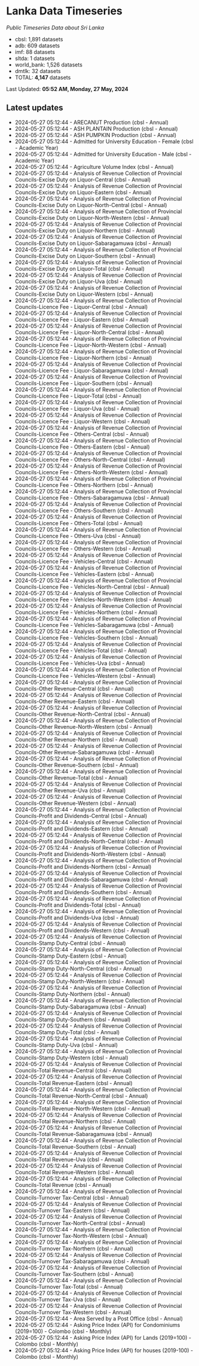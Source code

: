 # Lanka Data Timeseries
*Public Timeseries Data about Sri Lanka*

* cbsl: 1,891 datasets
* adb: 609 datasets
* imf: 88 datasets
* sltda: 1 datasets
* world_bank: 1,526 datasets
* dmtlk: 32 datasets
* TOTAL: **4,147** datasets

Last Updated: **05:52 AM, Monday, 27 May, 2024**

## Latest updates

* 2024-05-27 05:12:44 - ARECANUT Production (cbsl - Annual)
* 2024-05-27 05:12:44 - ASH PLANTAIN Production (cbsl - Annual)
* 2024-05-27 05:12:44 - ASH PUMPKIN Production (cbsl - Annual)
* 2024-05-27 05:12:44 - Admitted for University Education - Female (cbsl - Academic Year)
* 2024-05-27 05:12:44 - Admitted for University Education - Male (cbsl - Academic Year)
* 2024-05-27 05:12:44 - Agriculture Volume Index (cbsl - Annual)
* 2024-05-27 05:12:44 - Analysis of Revenue Collection of Provincial Councils-Excise Duty on Liquor-Central (cbsl - Annual)
* 2024-05-27 05:12:44 - Analysis of Revenue Collection of Provincial Councils-Excise Duty on Liquor-Eastern (cbsl - Annual)
* 2024-05-27 05:12:44 - Analysis of Revenue Collection of Provincial Councils-Excise Duty on Liquor-North-Central (cbsl - Annual)
* 2024-05-27 05:12:44 - Analysis of Revenue Collection of Provincial Councils-Excise Duty on Liquor-North-Western (cbsl - Annual)
* 2024-05-27 05:12:44 - Analysis of Revenue Collection of Provincial Councils-Excise Duty on Liquor-Northern (cbsl - Annual)
* 2024-05-27 05:12:44 - Analysis of Revenue Collection of Provincial Councils-Excise Duty on Liquor-Sabaragamuwa (cbsl - Annual)
* 2024-05-27 05:12:44 - Analysis of Revenue Collection of Provincial Councils-Excise Duty on Liquor-Southern (cbsl - Annual)
* 2024-05-27 05:12:44 - Analysis of Revenue Collection of Provincial Councils-Excise Duty on Liquor-Total (cbsl - Annual)
* 2024-05-27 05:12:44 - Analysis of Revenue Collection of Provincial Councils-Excise Duty on Liquor-Uva (cbsl - Annual)
* 2024-05-27 05:12:44 - Analysis of Revenue Collection of Provincial Councils-Excise Duty on Liquor-Western (cbsl - Annual)
* 2024-05-27 05:12:44 - Analysis of Revenue Collection of Provincial Councils-Licence Fee - Liquor-Central (cbsl - Annual)
* 2024-05-27 05:12:44 - Analysis of Revenue Collection of Provincial Councils-Licence Fee - Liquor-Eastern (cbsl - Annual)
* 2024-05-27 05:12:44 - Analysis of Revenue Collection of Provincial Councils-Licence Fee - Liquor-North-Central (cbsl - Annual)
* 2024-05-27 05:12:44 - Analysis of Revenue Collection of Provincial Councils-Licence Fee - Liquor-North-Western (cbsl - Annual)
* 2024-05-27 05:12:44 - Analysis of Revenue Collection of Provincial Councils-Licence Fee - Liquor-Northern (cbsl - Annual)
* 2024-05-27 05:12:44 - Analysis of Revenue Collection of Provincial Councils-Licence Fee - Liquor-Sabaragamuwa (cbsl - Annual)
* 2024-05-27 05:12:44 - Analysis of Revenue Collection of Provincial Councils-Licence Fee - Liquor-Southern (cbsl - Annual)
* 2024-05-27 05:12:44 - Analysis of Revenue Collection of Provincial Councils-Licence Fee - Liquor-Total (cbsl - Annual)
* 2024-05-27 05:12:44 - Analysis of Revenue Collection of Provincial Councils-Licence Fee - Liquor-Uva (cbsl - Annual)
* 2024-05-27 05:12:44 - Analysis of Revenue Collection of Provincial Councils-Licence Fee - Liquor-Western (cbsl - Annual)
* 2024-05-27 05:12:44 - Analysis of Revenue Collection of Provincial Councils-Licence Fee - Others-Central (cbsl - Annual)
* 2024-05-27 05:12:44 - Analysis of Revenue Collection of Provincial Councils-Licence Fee - Others-Eastern (cbsl - Annual)
* 2024-05-27 05:12:44 - Analysis of Revenue Collection of Provincial Councils-Licence Fee - Others-North-Central (cbsl - Annual)
* 2024-05-27 05:12:44 - Analysis of Revenue Collection of Provincial Councils-Licence Fee - Others-North-Western (cbsl - Annual)
* 2024-05-27 05:12:44 - Analysis of Revenue Collection of Provincial Councils-Licence Fee - Others-Northern (cbsl - Annual)
* 2024-05-27 05:12:44 - Analysis of Revenue Collection of Provincial Councils-Licence Fee - Others-Sabaragamuwa (cbsl - Annual)
* 2024-05-27 05:12:44 - Analysis of Revenue Collection of Provincial Councils-Licence Fee - Others-Southern (cbsl - Annual)
* 2024-05-27 05:12:44 - Analysis of Revenue Collection of Provincial Councils-Licence Fee - Others-Total (cbsl - Annual)
* 2024-05-27 05:12:44 - Analysis of Revenue Collection of Provincial Councils-Licence Fee - Others-Uva (cbsl - Annual)
* 2024-05-27 05:12:44 - Analysis of Revenue Collection of Provincial Councils-Licence Fee - Others-Western (cbsl - Annual)
* 2024-05-27 05:12:44 - Analysis of Revenue Collection of Provincial Councils-Licence Fee - Vehicles-Central (cbsl - Annual)
* 2024-05-27 05:12:44 - Analysis of Revenue Collection of Provincial Councils-Licence Fee - Vehicles-Eastern (cbsl - Annual)
* 2024-05-27 05:12:44 - Analysis of Revenue Collection of Provincial Councils-Licence Fee - Vehicles-North-Central (cbsl - Annual)
* 2024-05-27 05:12:44 - Analysis of Revenue Collection of Provincial Councils-Licence Fee - Vehicles-North-Western (cbsl - Annual)
* 2024-05-27 05:12:44 - Analysis of Revenue Collection of Provincial Councils-Licence Fee - Vehicles-Northern (cbsl - Annual)
* 2024-05-27 05:12:44 - Analysis of Revenue Collection of Provincial Councils-Licence Fee - Vehicles-Sabaragamuwa (cbsl - Annual)
* 2024-05-27 05:12:44 - Analysis of Revenue Collection of Provincial Councils-Licence Fee - Vehicles-Southern (cbsl - Annual)
* 2024-05-27 05:12:44 - Analysis of Revenue Collection of Provincial Councils-Licence Fee - Vehicles-Total (cbsl - Annual)
* 2024-05-27 05:12:44 - Analysis of Revenue Collection of Provincial Councils-Licence Fee - Vehicles-Uva (cbsl - Annual)
* 2024-05-27 05:12:44 - Analysis of Revenue Collection of Provincial Councils-Licence Fee - Vehicles-Western (cbsl - Annual)
* 2024-05-27 05:12:44 - Analysis of Revenue Collection of Provincial Councils-Other Revenue-Central (cbsl - Annual)
* 2024-05-27 05:12:44 - Analysis of Revenue Collection of Provincial Councils-Other Revenue-Eastern (cbsl - Annual)
* 2024-05-27 05:12:44 - Analysis of Revenue Collection of Provincial Councils-Other Revenue-North-Central (cbsl - Annual)
* 2024-05-27 05:12:44 - Analysis of Revenue Collection of Provincial Councils-Other Revenue-North-Western (cbsl - Annual)
* 2024-05-27 05:12:44 - Analysis of Revenue Collection of Provincial Councils-Other Revenue-Northern (cbsl - Annual)
* 2024-05-27 05:12:44 - Analysis of Revenue Collection of Provincial Councils-Other Revenue-Sabaragamuwa (cbsl - Annual)
* 2024-05-27 05:12:44 - Analysis of Revenue Collection of Provincial Councils-Other Revenue-Southern (cbsl - Annual)
* 2024-05-27 05:12:44 - Analysis of Revenue Collection of Provincial Councils-Other Revenue-Total (cbsl - Annual)
* 2024-05-27 05:12:44 - Analysis of Revenue Collection of Provincial Councils-Other Revenue-Uva (cbsl - Annual)
* 2024-05-27 05:12:44 - Analysis of Revenue Collection of Provincial Councils-Other Revenue-Western (cbsl - Annual)
* 2024-05-27 05:12:44 - Analysis of Revenue Collection of Provincial Councils-Profit and Dividends-Central (cbsl - Annual)
* 2024-05-27 05:12:44 - Analysis of Revenue Collection of Provincial Councils-Profit and Dividends-Eastern (cbsl - Annual)
* 2024-05-27 05:12:44 - Analysis of Revenue Collection of Provincial Councils-Profit and Dividends-North-Central (cbsl - Annual)
* 2024-05-27 05:12:44 - Analysis of Revenue Collection of Provincial Councils-Profit and Dividends-North-Western (cbsl - Annual)
* 2024-05-27 05:12:44 - Analysis of Revenue Collection of Provincial Councils-Profit and Dividends-Northern (cbsl - Annual)
* 2024-05-27 05:12:44 - Analysis of Revenue Collection of Provincial Councils-Profit and Dividends-Sabaragamuwa (cbsl - Annual)
* 2024-05-27 05:12:44 - Analysis of Revenue Collection of Provincial Councils-Profit and Dividends-Southern (cbsl - Annual)
* 2024-05-27 05:12:44 - Analysis of Revenue Collection of Provincial Councils-Profit and Dividends-Total (cbsl - Annual)
* 2024-05-27 05:12:44 - Analysis of Revenue Collection of Provincial Councils-Profit and Dividends-Uva (cbsl - Annual)
* 2024-05-27 05:12:44 - Analysis of Revenue Collection of Provincial Councils-Profit and Dividends-Western (cbsl - Annual)
* 2024-05-27 05:12:44 - Analysis of Revenue Collection of Provincial Councils-Stamp Duty-Central (cbsl - Annual)
* 2024-05-27 05:12:44 - Analysis of Revenue Collection of Provincial Councils-Stamp Duty-Eastern (cbsl - Annual)
* 2024-05-27 05:12:44 - Analysis of Revenue Collection of Provincial Councils-Stamp Duty-North-Central (cbsl - Annual)
* 2024-05-27 05:12:44 - Analysis of Revenue Collection of Provincial Councils-Stamp Duty-North-Western (cbsl - Annual)
* 2024-05-27 05:12:44 - Analysis of Revenue Collection of Provincial Councils-Stamp Duty-Northern (cbsl - Annual)
* 2024-05-27 05:12:44 - Analysis of Revenue Collection of Provincial Councils-Stamp Duty-Sabaragamuwa (cbsl - Annual)
* 2024-05-27 05:12:44 - Analysis of Revenue Collection of Provincial Councils-Stamp Duty-Southern (cbsl - Annual)
* 2024-05-27 05:12:44 - Analysis of Revenue Collection of Provincial Councils-Stamp Duty-Total (cbsl - Annual)
* 2024-05-27 05:12:44 - Analysis of Revenue Collection of Provincial Councils-Stamp Duty-Uva (cbsl - Annual)
* 2024-05-27 05:12:44 - Analysis of Revenue Collection of Provincial Councils-Stamp Duty-Western (cbsl - Annual)
* 2024-05-27 05:12:44 - Analysis of Revenue Collection of Provincial Councils-Total Revenue-Central (cbsl - Annual)
* 2024-05-27 05:12:44 - Analysis of Revenue Collection of Provincial Councils-Total Revenue-Eastern (cbsl - Annual)
* 2024-05-27 05:12:44 - Analysis of Revenue Collection of Provincial Councils-Total Revenue-North-Central (cbsl - Annual)
* 2024-05-27 05:12:44 - Analysis of Revenue Collection of Provincial Councils-Total Revenue-North-Western (cbsl - Annual)
* 2024-05-27 05:12:44 - Analysis of Revenue Collection of Provincial Councils-Total Revenue-Northern (cbsl - Annual)
* 2024-05-27 05:12:44 - Analysis of Revenue Collection of Provincial Councils-Total Revenue-Sabaragamuwa (cbsl - Annual)
* 2024-05-27 05:12:44 - Analysis of Revenue Collection of Provincial Councils-Total Revenue-Southern (cbsl - Annual)
* 2024-05-27 05:12:44 - Analysis of Revenue Collection of Provincial Councils-Total Revenue-Uva (cbsl - Annual)
* 2024-05-27 05:12:44 - Analysis of Revenue Collection of Provincial Councils-Total Revenue-Western (cbsl - Annual)
* 2024-05-27 05:12:44 - Analysis of Revenue Collection of Provincial Councils-Total Revenue (cbsl - Annual)
* 2024-05-27 05:12:44 - Analysis of Revenue Collection of Provincial Councils-Turnover Tax-Central (cbsl - Annual)
* 2024-05-27 05:12:44 - Analysis of Revenue Collection of Provincial Councils-Turnover Tax-Eastern (cbsl - Annual)
* 2024-05-27 05:12:44 - Analysis of Revenue Collection of Provincial Councils-Turnover Tax-North-Central (cbsl - Annual)
* 2024-05-27 05:12:44 - Analysis of Revenue Collection of Provincial Councils-Turnover Tax-North-Western (cbsl - Annual)
* 2024-05-27 05:12:44 - Analysis of Revenue Collection of Provincial Councils-Turnover Tax-Northern (cbsl - Annual)
* 2024-05-27 05:12:44 - Analysis of Revenue Collection of Provincial Councils-Turnover Tax-Sabaragamuwa (cbsl - Annual)
* 2024-05-27 05:12:44 - Analysis of Revenue Collection of Provincial Councils-Turnover Tax-Southern (cbsl - Annual)
* 2024-05-27 05:12:44 - Analysis of Revenue Collection of Provincial Councils-Turnover Tax-Total (cbsl - Annual)
* 2024-05-27 05:12:44 - Analysis of Revenue Collection of Provincial Councils-Turnover Tax-Uva (cbsl - Annual)
* 2024-05-27 05:12:44 - Analysis of Revenue Collection of Provincial Councils-Turnover Tax-Western (cbsl - Annual)
* 2024-05-27 05:12:44 - Area Served by a Post Office (cbsl - Annual)
* 2024-05-27 05:12:44 - Asking Price Index (API) for Condominiums (2019=100) - Colombo (cbsl - Monthly)
* 2024-05-27 05:12:44 - Asking Price Index (API) for Lands (2019=100) - Colombo (cbsl - Monthly)
* 2024-05-27 05:12:44 - Asking Price Index (API) for houses (2019-100) - Colombo (cbsl - Monthly)